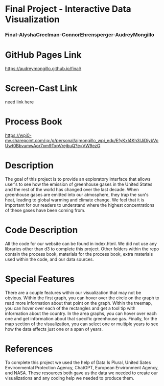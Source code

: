 Final Project - Interactive Data Visualization  
===
### Final-AlyshaCreelman-ConnorEhrensperger-AudreyMongillo

# GitHub Pages Link
https://audreymongillo.github.io/final/

# Screen-Cast Link
 need link here

# Process Book
https://wpi0-my.sharepoint.com/:p:/g/personal/ajmongillo_wpi_edu/EfyKxI4Kh3lJiDiybVoUwt0BbvumwAor7xm9TxpVrejbuQ?e=VW9ezG

# Description
The goal of this project is to provide an exploratory interface that allows user's to see how the emission of 
greenhouse gases in the United States and the rest of the world has changed over the last decade. When greenhouse gases 
are emitted into our atmosphere, they trap the sun's heat, leading to global warming and climate change. We feel that it 
is important for our readers to understand where the highest concentrations of these gases have been coming from.

# Code Description
All the code for our website can be found in index.html. We did not use any libraries other than d3 to complete this 
project. Other folders within the repo contain the process book, materials for the process book, extra  materials used
within the code, and our data sources. 

# Special Features
There are a couple features within our visualization that may not be obvious. Within the first graph, you can hover over
the circle on the graph to read more information about that point on the graph. Within the treemap, you can hover over
each of the rectangles and get a tool tip with information about the country. In the area graphs, you can hover over 
each one and get information about that specific greenhouse gas. Finally, for the map section of the visualization, you 
can select one or multiple years to see how the data effects just one or a span of years. 

# References
To complete this project we used the help of Data Is Plural, United Sates Environmental Protection Agency, ChatGPT, 
European Environment Agency, and NASA. These resources both gave us the data we needed to create our visualizations and 
any coding help we needed to produce them. 

